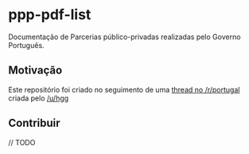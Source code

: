 # ppp-pdf-list 

Documentação de Parcerias público-privadas realizadas pelo Governo Português. 

## Motivação 

Este repositório foi criado no seguimento de uma [thread no /r/portugal](https://www.reddit.com/r/portugal/comments/83mh0q/contratos_das_ppp/) criada pelo [/u/hgg](https://www.reddit.com/user/hgg) 


## Contribuir

// TODO